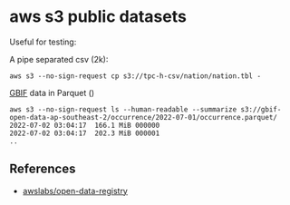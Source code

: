 # aws s3 public datasets

Useful for testing:

A pipe separated csv (2k):

```
aws s3 --no-sign-request cp s3://tpc-h-csv/nation/nation.tbl -
```

[GBIF](https://gbif-open-data-ap-southeast-2.s3.ap-southeast-2.amazonaws.com/index.html) data in Parquet ()

```
aws s3 --no-sign-request ls --human-readable --summarize s3://gbif-open-data-ap-southeast-2/occurrence/2022-07-01/occurrence.parquet/
2022-07-02 03:04:17  166.1 MiB 000000
2022-07-02 03:04:17  202.3 MiB 000001
..
```

## References

- [awslabs/open-data-registry](https://github.com/awslabs/open-data-registry)
